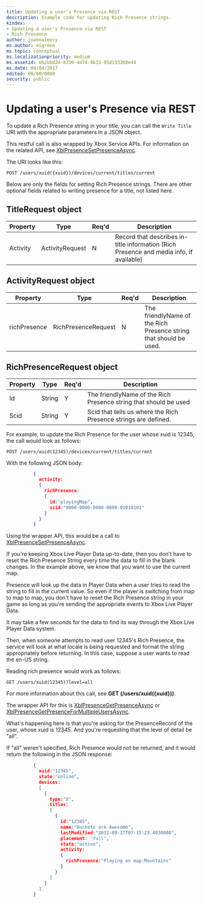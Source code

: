 ```yaml
---
title: Updating a user's Presence via REST
description: Example code for updating Rich Presence strings.
kindex:
- Updating a user's Presence via REST
- Rich Presence
author: joannaleecy
ms.author: migreen
ms.topic: conceptual
ms.localizationpriority: medium
ms.assetid: eb2bb82e-8730-4d74-9b33-95d133360e44
ms.date: 04/04/2017
edited: 00/00/0000
security: public
---
```


# Updating a user's Presence via REST

To update a Rich Presence string in your title, you can call the `Write Title` URI with the appropriate parameters in a JSON object.

This restful call is also wrapped by Xbox Service APIs.
For information on the related API, see [XblPresenceSetPresenceAsync](../../../../../reference/live/xsapi-c/presence_c/functions/xblpresencesetpresenceasync.md).

The URI looks like this:

```uri
POST /users/xuid({xuid})/devices/current/titles/current
```

Below are only the fields for setting Rich Presence strings.
There are other optional fields related to writing presence for a title, not listed here.


## TitleRequest object

Property | Type | Req'd | Description
---|---|---|---
Activity|ActivityRequest|N|Record that describes in-title information (Rich Presence and media info, if available)


## ActivityRequest object

Property | Type | Req'd | Description
---|---|---|---
richPresence|RichPresenceRequest|N|The friendlyName of the Rich Presence string that should be used.


## RichPresenceRequest object

Property | Type | Req'd | Description
---|---|---|---
Id|String|Y|The friendlyName of the Rich Presence string that should be used
Scid|String|Y|Scid that tells us where the Rich Presence strings are defined.

For example, to update the Rich Presence for the user whose xuid is 12345, the call would look as follows:

```uri
POST /users/xuid(12345)/devices/current/titles/current
```

With the following JSON body:

```json
          {
            activity:
            {
              richPresence:
              {
                id:"playingMap",
                scid:"0000-0000-0000-0000-01010101"
              }
            }
          }
```

Using the wrapper API, this would be a call to [XblPresenceSetPresenceAsync](../../../../../reference/live/xsapi-c/presence_c/functions/xblpresencesetpresenceasync.md).

If you're keeping Xbox Live Player Data up-to-date, then you don't have to reset the Rich Presence String every time the data to fill in the blank changes.
In the example above, we know that you want to use the current map.

Presence will look up the data in Player Data when a user tries to read the string to fill in the current value.
So even if the player is switching from map to map to map, you don't have to reset the Rich Presence string in your game as long as you're sending the appropriate events to Xbox Live Player Data.

It may take a few seconds for the data to find its way through the Xbox Live Player Data system.

Then, when someone attempts to read user 12345's Rich Presence, the service will look at what locale is being requested and format the string appropriately before returning.
In this case, suppose a user wants to read the en-US string.

Reading rich presence would work as follows:

```uri
GET /users/xuid(12345)?level=all
```

For more information about this call, see **GET (/users/xuid({xuid}))**.

The wrapper API for this is [XblPresenceGetPresenceAsync](../../../../../reference/live/xsapi-c/presence_c/functions/xblpresencegetpresenceasync.md) or [XblPresenceGetPresenceForMultipleUsersAsync](../../../../../reference/live/xsapi-c/presence_c/functions/xblpresencegetpresenceformultipleusersasync.md).

What's happening here is that you're asking for the PresenceRecord of the user, whose xuid is 12345.
And you're requesting that the level of detail be "all".

If "all" weren't specified, Rich Presence would not be returned, and it would return the following in the JSON response:

```json
          {
            xuid:"12345",
            state:"online",
            devices:
            [
              {
                type:"D",
                titles:
                [
                  {
                    id:"12345",
                    name:"Buckets are Awesome",
                    lastModified:"2012-09-17T07:15:23.4930000",
                    placement: "full",
                    state:"active",
                    activity:
                    {
                      richPresence:"Playing on map:Mountains"
                    }
                  }
                ]
              }
            ]
          }
```